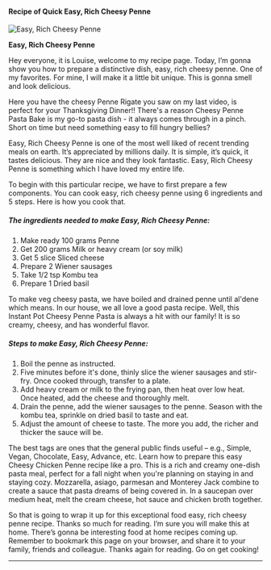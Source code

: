             

#### Recipe of Quick Easy, Rich Cheesy Penne

![Easy, Rich Cheesy Penne](https://img-global.cpcdn.com/recipes/4533682040733696/751x532cq70/easy-rich-cheesy-penne-recipe-main-photo.jpg)

**Easy, Rich Cheesy Penne**

Hey everyone, it is Louise, welcome to my recipe page. Today, I’m gonna show you how to prepare a distinctive dish, easy, rich cheesy penne. One of my favorites. For mine, I will make it a little bit unique. This is gonna smell and look delicious.

Here you have the cheesy Penne Rigate you saw on my last video, is perfect for your Thanksgiving Dinner!! There's a reason Cheesy Penne Pasta Bake is my go-to pasta dish - it always comes through in a pinch. Short on time but need something easy to fill hungry bellies?

Easy, Rich Cheesy Penne is one of the most well liked of recent trending meals on earth. It’s appreciated by millions daily. It is simple, it’s quick, it tastes delicious. They are nice and they look fantastic. Easy, Rich Cheesy Penne is something which I have loved my entire life.

To begin with this particular recipe, we have to first prepare a few components. You can cook easy, rich cheesy penne using 6 ingredients and 5 steps. Here is how you cook that.

##### The ingredients needed to make Easy, Rich Cheesy Penne:

1.  Make ready 100 grams Penne
2.  Get 200 grams Milk or heavy cream (or soy milk)
3.  Get 5 slice Sliced cheese
4.  Prepare 2 Wiener sausages
5.  Take 1/2 tsp Kombu tea
6.  Prepare 1 Dried basil

To make veg cheesy pasta, we have boiled and drained penne until al'dene which means. In our house, we all love a good pasta recipe. Well, this Instant Pot Cheesy Penne Pasta is always a hit with our family! It is so creamy, cheesy, and has wonderful flavor.

##### Steps to make Easy, Rich Cheesy Penne:

1.  Boil the penne as instructed.
2.  Five minutes before it's done, thinly slice the wiener sausages and stir-fry. Once cooked through, transfer to a plate.
3.  Add heavy cream or milk to the frying pan, then heat over low heat. Once heated, add the cheese and thoroughly melt.
4.  Drain the penne, add the wiener sausages to the penne. Season with the kombu tea, sprinkle on dried basil to taste and eat.
5.  Adjust the amount of cheese to taste. The more you add, the richer and thicker the sauce will be.

The best tags are ones that the general public finds useful – e.g., Simple, Vegan, Chocolate, Easy, Advance, etc. Learn how to prepare this easy Cheesy Chicken Penne recipe like a pro. This is a rich and creamy one-dish pasta meal, perfect for a fall night when you're planning on staying in and staying cozy. Mozzarella, asiago, parmesan and Monterey Jack combine to create a sauce that pasta dreams of being covered in. In a saucepan over medium heat, melt the cream cheese, hot sauce and chicken broth together.

So that is going to wrap it up for this exceptional food easy, rich cheesy penne recipe. Thanks so much for reading. I’m sure you will make this at home. There’s gonna be interesting food at home recipes coming up. Remember to bookmark this page on your browser, and share it to your family, friends and colleague. Thanks again for reading. Go on get cooking!

* * *